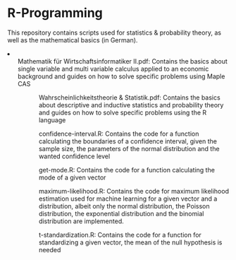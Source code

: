 # R-Programming
This repository contains scripts used for statistics & probability theory, as well as the mathematical basics (in German).
<li>
<ul>Mathematik für Wirtschaftsinformatiker II.pdf: Contains the basics about single variable and multi variable calculus applied to an economic background and guides on how to solve specific problems using Maple CAS<ul/>
<ul>Wahrscheinlichkeitstheorie & Statistik.pdf: Contains the basics about descriptive and inductive statistics and probability theory and guides on how to solve specific problems using the R language</ul>
<ul>confidence-interval.R: Contains the code for a function calculating the boundaries of a confidence interval, given the sample size, the parameters of the normal distribution and the wanted confidence level</ul>
<ul>get-mode.R: Contains the code for a function calculating the mode of a given vector</ul>
<ul>maximum-likelihood.R: Contains the code for maximum likelihood estimation used for machine learning for a given vector and a distribution, albeit only the normal distribution, the Poisson distribution, the exponential distribution and the binomial distribution are implemented.</ul>
<ul>t-standardization.R: Contains the code for a function for standardizing a given vector, the mean of the null hypothesis is needed</ul>
</li>
